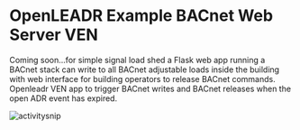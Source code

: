 OpenLEADR Example BACnet Web Server VEN
===================================

Coming soon...for simple signal load shed a Flask web app running a BACnet stack can write to all BACnet adjustable loads inside the building with web interface for building operators to release BACnet commands. Openleadr VEN app to trigger BACnet writes and BACnet releases when the open ADR event has expired.



![activitysnip](loadShedActivity.png)

